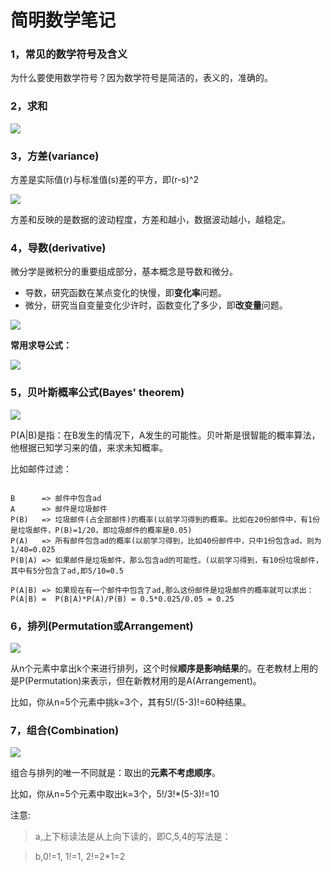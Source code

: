 简明数学笔记
=======

### 1，常见的数学符号及含义

为什么要使用数学符号？因为数学符号是简洁的，表义的，准确的。

### 2，求和

![](http://mathurl.com/cp94ah3.png)

### 3，方差(variance)

方差是实际值(r)与标准值(s)差的平方，即(r-s)^2

![](http://mathurl.com/8a5k6s3.png)

方差和反映的是数据的波动程度，方差和越小，数据波动越小，越稳定。

### 4，导数(derivative)

微分学是微积分的重要组成部分，基本概念是导数和微分。

* 导数，研究函数在某点变化的快慢，即**变化率**问题。
* 微分，研究当自变量变化少许时，函数变化了多少，即**改变量**问题。

![](http://mathurl.com/cpezv84.png)

**常用求导公式：**

![](http://mathurl.com/cmk2bnm.png)

### 5，贝叶斯概率公式(Bayes' theorem)

![](http://upload.wikimedia.org/wikipedia/zh/math/4/6/b/46b680c10ac90b0782843f4bbd0b4a95.png)

P(A|B)是指：在B发生的情况下，A发生的可能性。贝叶斯是很智能的概率算法，他根据已知学习来的值，来求未知概率。

比如邮件过滤：

```text

B      => 邮件中包含ad
A      => 邮件是垃圾邮件
P(B)   => 垃圾邮件(占全部邮件)的概率(以前学习得到的概率。比如在20份邮件中，有1份是垃圾邮件，P(B)=1/20，即垃圾邮件的概率是0.05)
P(A)   => 所有邮件包含ad的概率(以前学习得到，比如40份邮件中，只中1份包含ad，则为1/40=0.025
P(B|A) => 如果邮件是垃圾邮件，那么包含ad的可能性。(以前学习得到，有10份垃圾邮件，其中有5分包含了ad,即5/10=0.5

P(A|B) => 如果现在有一个邮件中包含了ad,那么这份邮件是垃圾邮件的概率就可以求出：
P(A|B) =  P(B|A)*P(A)/P(B) = 0.5*0.025/0.05 = 0.25
```

### 6，排列(Permutation或Arrangement)

![](http://mathurl.com/76wfpbo.png)

从n个元素中拿出k个来进行排列，这个时候**顺序是影响结果**的。在老教材上用的是P(Permutation)来表示，但在新教材用的是A(Arrangement)。

比如，你从n=5个元素中挑k=3个，其有5!/(5-3)!=60种结果。

### 7，组合(Combination)

![](http://upload.wikimedia.org/wikipedia/zh/math/e/1/4/e1472dc008104e009edd86999b26c9b3.png)

组合与排列的唯一不同就是：取出的**元素不考虑顺序**。

比如，你从n=5个元素中取出k=3个，5!/3!*(5-3)!=10

注意:

> a,上下标读法是从上向下读的，即C,5,4的写法是：

> b,0!=1, 1!=1, 2!=2*1=2
